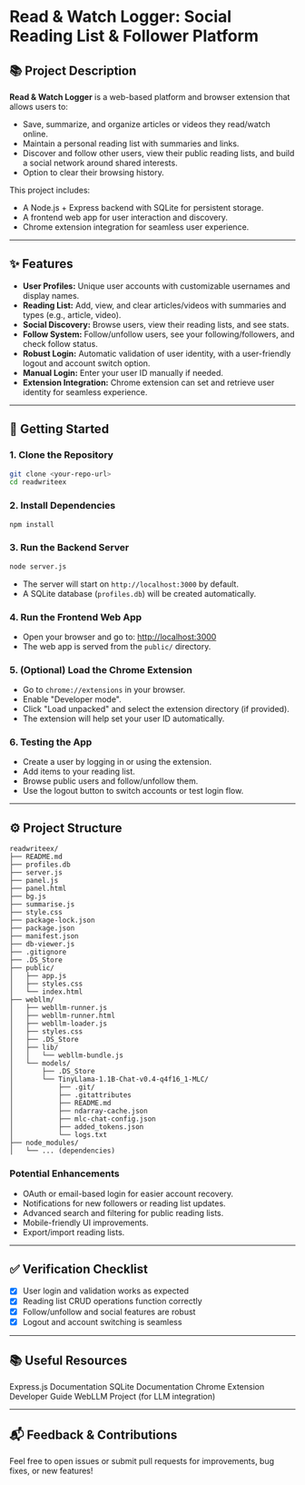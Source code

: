 # Read & Watch Logger: Social Reading List & Follower Platform

## 📚 Project Description

**Read & Watch Logger** is a web-based platform and browser extension that allows users to:
- Save, summarize, and organize articles or videos they read/watch online.
- Maintain a personal reading list with summaries and links.
- Discover and follow other users, view their public reading lists, and build a social network around shared interests.
- Option to clear their browsing history.

This project includes:
- A Node.js + Express backend with SQLite for persistent storage.
- A frontend web app for user interaction and discovery.
- Chrome extension integration for seamless user experience.

---

## ✨ Features

- **User Profiles:** Unique user accounts with customizable usernames and display names.
- **Reading List:** Add, view, and clear articles/videos with summaries and types (e.g., article, video).
- **Social Discovery:** Browse users, view their reading lists, and see stats.
- **Follow System:** Follow/unfollow users, see your following/followers, and check follow status.
- **Robust Login:** Automatic validation of user identity, with a user-friendly logout and account switch option.
- **Manual Login:** Enter your user ID manually if needed.
- **Extension Integration:** Chrome extension can set and retrieve user identity for seamless experience.

---

## 🚀 Getting Started

### 1. **Clone the Repository**
```bash
git clone <your-repo-url>
cd readwriteex
```

### 2. **Install Dependencies**
```bash
npm install
```

### 3. **Run the Backend Server**
```bash
node server.js
```
- The server will start on `http://localhost:3000` by default.
- A SQLite database (`profiles.db`) will be created automatically.

### 4. **Run the Frontend Web App**
- Open your browser and go to: [http://localhost:3000](http://localhost:3000)
- The web app is served from the `public/` directory.

### 5. **(Optional) Load the Chrome Extension**
- Go to `chrome://extensions` in your browser.
- Enable "Developer mode".
- Click "Load unpacked" and select the extension directory (if provided).
- The extension will help set your user ID automatically.

### 6. **Testing the App**
- Create a user by logging in or using the extension.
- Add items to your reading list.
- Browse public users and follow/unfollow them.
- Use the logout button to switch accounts or test login flow.

---

## ⚙️ Project Structure
```
readwriteex/
├── README.md
├── profiles.db
├── server.js
├── panel.js
├── panel.html
├── bg.js
├── summarise.js
├── style.css
├── package-lock.json
├── package.json
├── manifest.json
├── db-viewer.js
├── .gitignore
├── .DS_Store
├── public/
│   ├── app.js
│   ├── styles.css
│   └── index.html
├── webllm/
│   ├── webllm-runner.js
│   ├── webllm-runner.html
│   ├── webllm-loader.js
│   ├── styles.css
│   ├── .DS_Store
│   ├── lib/
│   │   └── webllm-bundle.js
│   └── models/
│       ├── .DS_Store
│       └── TinyLlama-1.1B-Chat-v0.4-q4f16_1-MLC/
│           ├── .git/
│           ├── .gitattributes
│           ├── README.md
│           ├── ndarray-cache.json
│           ├── mlc-chat-config.json
│           ├── added_tokens.json
│           └── logs.txt
├── node_modules/
│   └── ... (dependencies)
```


### **Potential Enhancements**
- OAuth or email-based login for easier account recovery.
- Notifications for new followers or reading list updates.
- Advanced search and filtering for public reading lists.
- Mobile-friendly UI improvements.
- Export/import reading lists.

---

## ✅ Verification Checklist
- [x] User login and validation works as expected
- [x] Reading list CRUD operations function correctly
- [x] Follow/unfollow and social features are robust
- [x] Logout and account switching is seamless

---
## 📚 Useful Resources
Express.js Documentation
SQLite Documentation
Chrome Extension Developer Guide
WebLLM Project (for LLM integration)

---

## 📬 Feedback & Contributions

Feel free to open issues or submit pull requests for improvements, bug fixes, or new features! 
